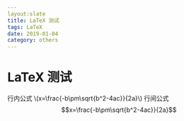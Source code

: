 ```yaml
---
layout:slate
title: LaTeX 测试
tags: LaTeX 
date: 2019-01-04
category: others
---
```

<script type="text/javascript" src="http://cdn.mathjax.org/mathjax/latest/MathJax.js?config=default"></script>  

# LaTeX 测试

行内公式 \\(x=\frac{-b\pm\sqrt{b^2-4ac}}{2a}\\)
行间公式 $$x=\frac{-b\pm\sqrt{b^2-4ac}}{2a}$$